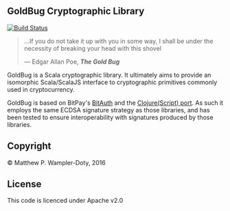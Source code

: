 GoldBug Cryptographic Library
-----------------------------

[![Build Status](https://travis-ci.org/xcthulhu/GoldBug.svg?branch=master)](https://travis-ci.org/xcthulhu/GoldBug)

> ...If you do not take it up with you in some way, I shall be under the necessity of breaking your head with this shovel
>
> ― Edgar Allan Poe, ***The Gold Bug***

GoldBug is a Scala cryptographic library.  It ultimately aims to provide an isomorphic Scala/ScalaJS interface to cryptographic primitives commonly used in cryptocurrency.

GoldBug is based on BitPay's [BitAuth](https://github.com/bitpay/bitauth) and the [Clojure(Script) port](https://github.com/Sepia-Officinalis/clj-bitauth).  As such it employs the same ECDSA signature strategy as those libraries, and has been tested to ensure interoperability with signatures produced by those libraries.

## Copyright

© Matthew P. Wampler-Doty, 2016

## License

This code is licenced under Apache v2.0